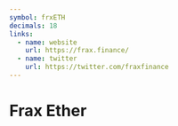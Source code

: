 ```yaml
---
symbol: frxETH
decimals: 18
links:
  - name: website
    url: https://frax.finance/
  - name: twitter
    url: https://twitter.com/fraxfinance
---
```


# Frax Ether
